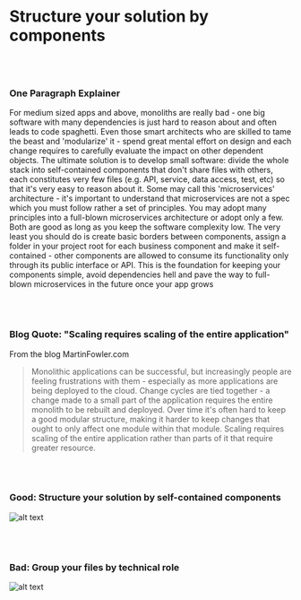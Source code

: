 # Structure your solution by components

<br/><br/>

### One Paragraph Explainer

For medium sized apps and above, monoliths are really bad - one big software with many dependencies is just hard to reason about and often leads to code spaghetti. Even those smart architects who are skilled to tame the beast and 'modularize' it - spend great mental effort on design and each change requires to carefully evaluate the impact on other dependent objects. The ultimate solution is to develop small software: divide the whole stack into self-contained components that don't share files with others, each constitutes very few files (e.g. API, service, data access, test, etc) so that it's very easy to reason about it. Some may call this 'microservices' architecture - it's important to understand that microservices are not a spec which you must follow rather a set of principles. You may adopt many principles into a full-blown microservices architecture or adopt only a few. Both are good as long as you keep the software complexity low. The very least you should do is create basic borders between components, assign a folder in your project root for each business component and make it self-contained - other components are allowed to consume its functionality only through its public interface or API. This is the foundation for keeping your components simple, avoid dependencies hell and pave the way to full-blown microservices in the future once your app grows

<br/><br/>

### Blog Quote: "Scaling requires scaling of the entire application"

 From the blog MartinFowler.com

 > Monolithic applications can be successful, but increasingly people are feeling frustrations with them - especially as more applications are being deployed to the cloud. Change cycles are tied together - a change made to a small part of the application requires the entire monolith to be rebuilt and deployed. Over time it's often hard to keep a good modular structure, making it harder to keep changes that ought to only affect one module within that module. Scaling requires scaling of the entire application rather than parts of it that require greater resource.

 <br/><br/>

### Good: Structure your solution by self-contained components

![alt text](https://github.com/goldbergyoni/nodebestpractices/blob/master/assets/images/structurebycomponents.PNG "Structuring solution by components")

 <br/><br/>

### Bad: Group your files by technical role

![alt text](https://github.com/goldbergyoni/nodebestpractices/blob/master/assets/images/structurebyroles.PNG "Structuring solution by technical roles")
